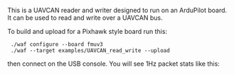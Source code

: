 This is a UAVCAN reader and writer designed to run on an ArduPilot board. It can
be used to read and write over a UAVCAN bus.

To build and upload for a Pixhawk style board run this:

```
 ./waf configure --board fmuv3 
 ./waf --target examples/UAVCAN_read_write --upload
```
 
then connect on the USB console. You will see 1Hz packet stats like
this:

```
```

<!-- note that the code requires you to add new msg types you want to
see. Look for the MSG_CB() and START_CB() macros in the code -->
